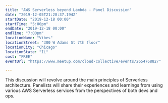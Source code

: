 ```yaml
---
title: "AWS Serverless beyond Lambda - Panel Discussion"
date: "2019-12-05T21:28:37.194Z"
startDate: "2019-12-18 00:00"
startTime: "5:00pm"
endDate: "2019-12-18 00:00"
endTime: "7:00pm"
locationName: "Vibes"
locationStreet: "300 W Adams St 7th floor"
locationCity: "Chicago"
locationState: "IL"
cost: "FREE"
eventUrl: "https://www.meetup.com/cloud-collective/events/265476882/"

---
```


This discussion will revolve around the main principles of Serverless architecture. Panelists will share their experiences and learnings from using various AWS Serverless services from the perspectives of both devs and ops. 

